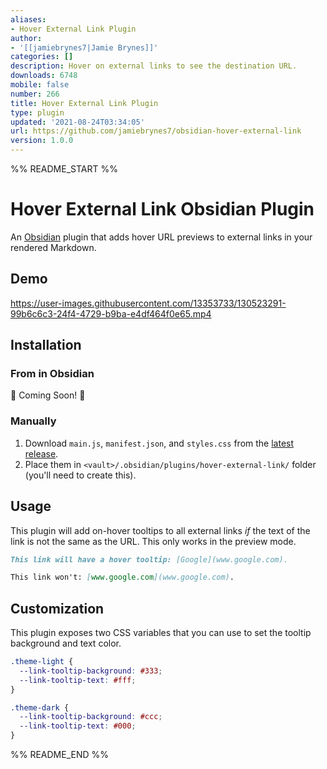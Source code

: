 ```yaml
---
aliases:
- Hover External Link Plugin
author:
- '[[jamiebrynes7|Jamie Brynes]]'
categories: []
description: Hover on external links to see the destination URL.
downloads: 6748
mobile: false
number: 266
title: Hover External Link Plugin
type: plugin
updated: '2021-08-24T03:34:05'
url: https://github.com/jamiebrynes7/obsidian-hover-external-link
version: 1.0.0
---
```


%% README_START %%

# Hover External Link Obsidian Plugin

An [Obsidian](https://obsidian.md/) plugin that adds hover URL previews to external links in your rendered Markdown.

## Demo

https://user-images.githubusercontent.com/13353733/130523291-99b6c6c3-24f4-4729-b9ba-e4df464f0e65.mp4


## Installation

### From in Obsidian

🚧 Coming Soon! 🚧

### Manually

1. Download `main.js`, `manifest.json`, and `styles.css` from the [latest release](https://github.com/jamiebrynes7/obsidian-hover-external-link/releases/latest).
2. Place them in `<vault>/.obsidian/plugins/hover-external-link/` folder (you'll need to create this).

## Usage

This plugin will add on-hover tooltips to all external links _if_ the text of the link is not the same as the URL. This only works in the preview mode.

```md
This link will have a hover tooltip: [Google](www.google.com). 

This link won't: [www.google.com](www.google.com).
```

## Customization

This plugin exposes two CSS variables that you can use to set the tooltip background and text color.

```css
.theme-light {
  --link-tooltip-background: #333;
  --link-tooltip-text: #fff;
}

.theme-dark {
  --link-tooltip-background: #ccc;
  --link-tooltip-text: #000;
}
```


%% README_END %%